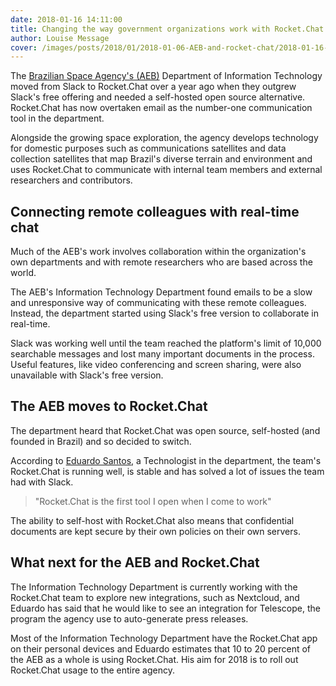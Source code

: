 ```yaml
---
date: 2018-01-16 14:11:00
title: Changing the way government organizations work with Rocket.Chat
author: Louise Message
cover: /images/posts/2018/01/2018-01-06-AEB-and-rocket-chat/2018-01-16-AEB-blog-cover.jpg
---
```


The [Brazilian Space Agency's (AEB)](http://www.aeb.gov.br) Department of Information Technology moved from Slack to Rocket.Chat over a year ago when they outgrew Slack's free offering and needed a self-hosted open source alternative. Rocket.Chat has now overtaken email as the number-one communication tool in the department.

Alongside the growing space exploration, the agency develops technology for domestic purposes such as communications satellites and data collection satellites that map Brazil's diverse terrain and environment and uses Rocket.Chat to communicate with internal team members and external researchers and contributors.

## Connecting remote colleagues with real-time chat

Much of the AEB's work involves collaboration within the organization's own departments and with remote researchers who are based across the world.

The AEB's Information Technology Department found emails to be a slow and unresponsive way of communicating with these remote colleagues. Instead, the department started using Slack's free version to collaborate in real-time.

Slack was working well until the team reached the platform's limit of 10,000 searchable messages and lost many important documents in the process.
Useful features, like video conferencing and screen sharing, were also unavailable with Slack's free version.

## The AEB moves to Rocket.Chat

The department heard that Rocket.Chat was open source, self-hosted (and founded in Brazil) and so decided to switch.

According to [Eduardo Santos](https://twitter.com/eduardosan?lang=en), a Technologist in the department, the team's Rocket.Chat is running well, is stable and has solved a lot of issues the team had with Slack.

> "Rocket.Chat is the first tool I open when I come to work"

The ability to self-host with Rocket.Chat also means that confidential documents are kept secure by their own policies on their own servers.

## What next for the AEB and Rocket.Chat

The Information Technology Department is currently working with the Rocket.Chat team to explore new integrations, such as Nextcloud, and Eduardo has said that he would like to see an integration for Telescope, the program the agency use to auto-generate press releases.

Most of the Information Technology Department have the Rocket.Chat app on their personal devices and Eduardo estimates that 10 to 20 percent of the AEB as a whole is using Rocket.Chat. His aim for 2018 is to roll out Rocket.Chat usage to the entire agency.
